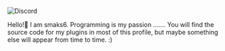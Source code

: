 ![Discord](https://img.shields.io/badge/discord-smaks6%239947-%237289DA?logo=discord&logoColor=white)


Hello!👋 
I am smaks6. Programming is my passion .......
You will find the source code for my plugins in most of this profile,
but maybe something else will appear from time to time. :)
